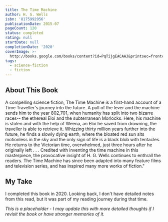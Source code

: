 ```yaml
---
title: The Time Machine
author: H. G. Wells
isbn: '8175992956'
publicationDate: 2015-07
pageCount: 120
status: completed
rating: null
startDate: null
completionDate: '2020'
coverImage: >-
  http://books.google.com/books/content?id=PqTijgEACAAJ&printsec=frontcover&img=1&zoom=1&source=gbs_api
tags:
  - science-fiction
  - fiction
---
```


## About This Book

A compelling science fiction, The Time Machine is a first-hand account of a Time Traveller's journey into the future. A pull of the lever and the machine sends him to the year 802,701, when humanity has split into two bizarre races-- the ethereal Eloi and the subterranean Morlocks. Here, his machine is stolen and with the help of Weena, an Eloi he saved from drowning, the traveller is able to retrieve it. Whizzing thirty million years further into the future, he finds a slowly dying earth, where the bloated red sun sits motionless in the sky and the only sign of life is a black blob with tentacles. He returns to the Victorian time, overwhelmed, just three hours after he originally left . . . Credited with inventing the time machine in this masterpiece, the provocative insight of H. G. Wells continues to enthrall the readers. The Time Machine has since been adapted into many feature films and television series, and has inspired many more works of fiction."

## My Take

I completed this book in 2020. Looking back, I don't have detailed notes from this read, but it was part of my reading journey during that time.

_This is a placeholder - I may update this with more detailed thoughts if I revisit the book or have stronger memories of it._
